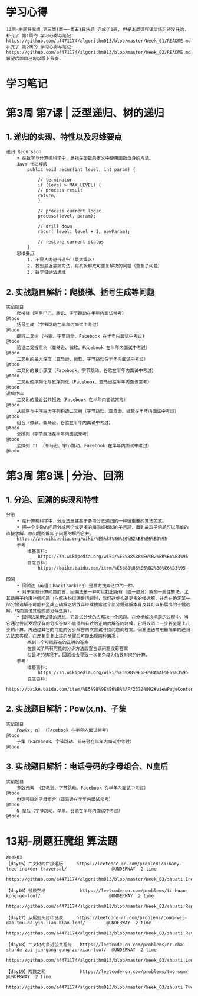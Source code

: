 # 学习心得

    13期-刷题狂魔组 第三周(周一~周五)算法题 完成了1遍, 但是本周课程课后练习还没开始.
    补充了 第1周的 学习心得与笔记: https://github.com/a4471174/algorithm013/blob/master/Week_01/README.md
    补充了 第2周的 学习心得与笔记: https://github.com/a4471174/algorithm013/blob/master/Week_02/README.md
    希望后面自己可以跟上节奏.



# 学习笔记

# 第3周 第7课 | 泛型递归、树的递归

##   1. 递归的实现、特性以及思维要点
    递归 Recursion
        • 在数学与计算机科学中，是指在函数的定义中使用函数自身的方法。
        Java 代码模版
            public void recur(int level, int param) {
                
                // terminator
                if (level > MAX_LEVEL) {
                // process result
                return;
                }
                
                // process current logic
                process(level, param);
                
                // drill down
                recur( level: level + 1, newParam);
                
                // restore current status
            }
        思维要点
            1. 不要人肉进行递归（最大误区）
            2. 找到最近最简方法，将其拆解成可重复解决的问题（重复子问题）
            3. 数学归纳法思维

##   2. 实战题目解析：爬楼梯、括号生成等问题
    实战题目
        爬楼梯（阿里巴巴、腾讯、字节跳动在半年内面试常考）                                   @todo
        括号生成 (字节跳动在半年内面试中考过)                                              @todo
        翻转二叉树 (谷歌、字节跳动、Facebook 在半年内面试中考过)                            @todo
        验证二叉搜索树（亚马逊、微软、Facebook 在半年内面试中考过）                          @todo
        二叉树的最大深度（亚马逊、微软、字节跳动在半年内面试中考过）                          @todo
        二叉树的最小深度（Facebook、字节跳动、谷歌在半年内面试中考过）                       @todo
        二叉树的序列化与反序列化（Facebook、亚马逊在半年内面试常考）                         @todo
    课后作业
        二叉树的最近公共祖先（Facebook 在半年内面试常考）                                  @todo
        从前序与中序遍历序列构造二叉树（字节跳动、亚马逊、微软在半年内面试中考过）              @todo
        组合（微软、亚马逊、谷歌在半年内面试中考过）                                        @todo
        全排列（字节跳动在半年内面试常考）                                                 @todo
        全排列 II （亚马逊、字节跳动、Facebook 在半年内面试中考过）                         @todo

# 第3周 第8课 | 分治、回溯
    
##   1. 分治、回溯的实现和特性
    分治
        • 在计算机科学中，分治法是建基于多项分支递归的一种很重要的算法范式。
        • 把一个复杂的问题分成两个或更多的相同或相似的子问题，直到最后子问题可以简单的直接求解，原问题的解即子问题的解的合并。
        https://zh.wikipedia.org/wiki/%E5%88%86%E6%B2%BB%E6%B3%95
        参考：
            维基百科:
                https://zh.wikipedia.org/wiki/%E5%88%86%E6%B2%BB%E6%B3%95
            百度百科:
                https://baike.baidu.com/item/%E5%88%86%E6%B2%BB%E6%B3%95
                
    回溯
        • 回溯法（英语：backtracking）是暴力搜索法中的一种。
        • 对于某些计算问题而言，回溯法是一种可以找出所有（或一部分）解的一般性算法，尤其适用于约束补偿问题（在解决约束满足问题时，我们逐步构造更多的候选解，并且在确定某一部分候选解不可能补全成正确解之后放弃继续搜索这个部分候选解本身及其可以拓展出的子候选解，转而测试其他的部分候选解）。
        • 回溯法采用试错的思想，它尝试分步的去解决一个问题。在分步解决问题的过程中，当它通过尝试发现现有的分步答案不能得到有效的正确的解答的时候，它将取消上一步甚至是上几步的计算，再通过其它的可能的分步解答再次尝试寻找问题的答案。回溯法通常用最简单的递归方法来实现，在反复重复上述的步骤后可能出现两种情况：
            找到一个可能存在的正确的答案
            在尝试了所有可能的分步方法后宣告该问题没有答案
            在最坏的情况下，回溯法会导致一次复杂度为指数时间的计算。
        参考：
            维基百科:
                https://zh.wikipedia.org/wiki/%E5%9B%9E%E6%BA%AF%E6%B3%95
            百度百科:
                https://baike.baidu.com/item/%E5%9B%9E%E6%BA%AF/23724802#viewPageContent
                                            
##   2. 实战题目解析：Pow(x,n)、子集
    实战题目
        Pow(x, n) （Facebook 在半年内面试常考）                                           @todo
        子集（Facebook、字节跳动、亚马逊在半年内面试中考过）                                 @todo                          
                         
##   3. 实战题目解析：电话号码的字母组合、N皇后
    实战题目
        多数元素 （亚马逊、字节跳动、Facebook 在半年内面试中考过）                           @todo
        电话号码的字母组合（亚马逊在半年内面试常考）                                         @todo
        N 皇后（字节跳动、苹果、谷歌在半年内面试中考过）                                     @todo

  
            
# 13期-刷题狂魔组 算法题
    Week03
    【day15】二叉树的中序遍历		https://leetcode-cn.com/problems/binary-tree-inorder-traversal/					@UNDERWAY  2 time
                                https://github.com/a4471174/algorithm013/blob/master/Week_03/shuati.InorderTraversal.java
    
    【day16】替换空格				https://leetcode-cn.com/problems/ti-huan-kong-ge-lcof/							@UNDERWAY  2 time
                                https://github.com/a4471174/algorithm013/blob/master/Week_03/shuati.ReplaceSpace.java
    
    【day17】从尾到头打印链表		https://leetcode-cn.com/problems/cong-wei-dao-tou-da-yin-lian-biao-lcof/		@UNDERWAY  2 time
                                https://github.com/a4471174/algorithm013/blob/master/Week_03/shuati.ReversePrint.java
                                
    【day18】二叉树的最近公共祖先	https://leetcode-cn.com/problems/er-cha-shu-de-zui-jin-gong-gong-zu-xian-lcof/	@UNDERWAY  2 time
                                https://github.com/a4471174/algorithm013/blob/master/Week_03/shuati.LowestCommonAncestor.java
                                
    【day19】两数之和				https://leetcode-cn.com/problems/two-sum/										@UNDERWAY  2 time 
                                https://github.com/a4471174/algorithm013/blob/master/Week_03/shuati.TwoSum2.java